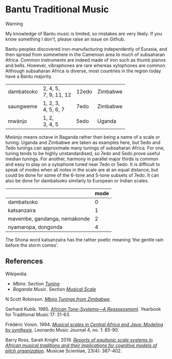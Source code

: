 # Bantu Traditional Music

> [!warning]
> My knowledge of Bantu music is limited, so mistakes are very likely. If you know something I don't, please raise an issue on Github.

Bantu peoples discovered iron-manufacturing independently of Eurasia, and then spread from somewhere in the Cameroon area to much of subsaharan Africa.
Common instruments are indeed made of iron such as thumb pianos and bells.
However, vibraphones are rare whereas xylophones are common.
Although subsaharan Africa is diverse, most countries in the region today have a Bantu majority.


<table>
<tr>
<td>dambatsoko </td><td>2, 4, 5, <br />7, 9, 11, 12</td><td> 12edo</td><td> Zimbabwe </td>
</tr>
<tr>
<td>saungweme</td><td> 1, 2, 3, <br />4, 5, 6, 7 </td><td> 7edo </td><td> Zimbabwe </td>
</tr>
<tr>
<td>mwànjo </td><td> 1, 2, <br />3, 4, 5 </td><td> 5edo </td><td> Uganda </td>
</tr>
</table>

Mwànjo means octave in Baganda rather than being a name of a scale or tuning.
Uganda and Zimbabwe are taken as examples here, but 5edo and 7edo tunings can approximate many tunings of subsaharan Africa.
For one, tuning tends to be highly unstandardised, so 7edo and 5edo prove useful median tunings.
For another, harmony in parallel major thirds is common and easy to play on a xylophone tuned near 7edo or 5edo.
It is difficult to speak of modes when all notes in the scale are at an equal distance, but could be done for some of the 6-tone and 5-tone subsets of 7edo.
It can also be done for dambatsoko similarly to European or Indian scales.

|     | mode |
|-----|------|
|dambatsoko | 0 |
|katsanzaira| 1 |
|mavembe, gandanga, nemakonde | 2 |
|nyamaropa, dongonda | 4 |

The Shona word katsanzaira has the rather poetic meaning 'the gentle rain before the storm comes'.

## References

Wikipedia.
- *Mbira*. Section *[Tuning](https://en.wikipedia.org/w/index.php?title=Mbira&oldid=1230547573#Tuning)*
- *Baganda Music*. Section *[Musical Scale](https://en.wikipedia.org/w/index.php?title=Baganda_music&oldid=1224599545#Musical_scale)*

N Scott Robinson. *[Mbira Tunings from Zimbabwe](https://web.archive.org/web/20241222132237/http://www.nscottrobinson.com/mbiratunings.php)*.

Gerhard Kubik.
1985.
*[African Tone-Systems—A Reassessment](https://www.jstor.org/stable/pdf/768436.pdf?casa_token=UAbdhdYhDdUAAAAA:LgXuzWmoMIwnkZ64Bxlop17Qi-FNWFoNLgF-6whFitjzegBCbdrUAE8WAuNEMAHBDSY8pvj_hCncXAEFsDmdJToODfvh_x4qhUWI5quo6uCc8uhB_puF)*.
Yearbook for Traditional Music 17: 31-63.

Frédéric Voisin.
1994.
*[Musical scales in Central Africa and Java: Modeling by synthesis](https://www.jstor.org/stable/pdf/1513185.pdf?casa_token=_DdsP93WbjgAAAAA:hx-zC7X1p9kTu337KZWIJPgxU76inSg3HPrITfj8Bf70KnZNsQ-h-4DV3IqdMdH6QX37QuY2ddNYh-bWJO8SiORW4-yDZ7TzwcRnBr9XIqkbLfdWphTX)*.
Leonardo Music Journal 4, no. 1: 85-90.

Barry Ross, Sarah Knight.
2019.
*[Reports of equitonic scale systems in African musical traditions and their implications for cognitive models of pitch organization](https://doi.org/10.1177/1029864917736105)*.
Musicae Scientiae, 23(4): 387-402. 